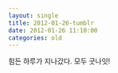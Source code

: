 ```yaml
---
layout: single
title: 2012-01-26-tumblr
date: 2012-01-26 11:10:00
categories: old
---
```

힘든 하루가 지나갔다. 모두 굿나잇!

